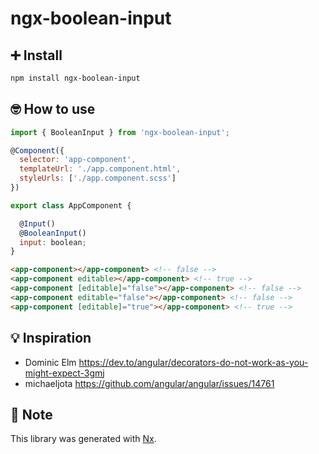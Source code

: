# ngx-boolean-input

## ➕ Install

```sh 
npm install ngx-boolean-input
```

## 🤓 How to use

```javascript
import { BooleanInput } from 'ngx-boolean-input';

@Component({
  selector: 'app-component',
  templateUrl: './app.component.html',
  styleUrls: ['./app.component.scss']
})

export class AppComponent {

  @Input()
  @BooleanInput()
  input: boolean;
}
```

```html
<app-component></app-component> <!-- false -->
<app-component editable></app-component> <!-- true -->
<app-component [editable]="false"></app-component> <!-- false -->
<app-component editable="false"></app-component> <!-- false -->
<app-component [editable]="true"></app-component> <!-- true -->
```

## 💡 Inspiration

* Dominic Elm
https://dev.to/angular/decorators-do-not-work-as-you-might-expect-3gmj
* michaeljota https://github.com/angular/angular/issues/14761


## 📝 Note

This library was generated with [Nx](https://nx.dev).


